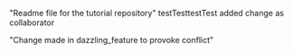 "Readme file for the tutorial repository"
testTesttestTest
added change as collaborator

"Change made in dazzling_feature to provoke conflict"


